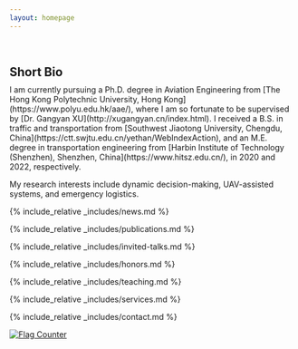 ```yaml
---
layout: homepage
---
```


<h1 id="about-me"></h1>

<h2 style="margin: 60px 0px 10px;">Short Bio</h2>
I am currently pursuing a Ph.D. degree in Aviation Engineering from [The Hong Kong Polytechnic University, Hong Kong](https://www.polyu.edu.hk/aae/), where I am so fortunate to be supervised by [Dr. Gangyan XU](http://xugangyan.cn/index.html). I received a B.S. in traffic and transportation from [Southwest Jiaotong University, Chengdu, China](https://ctt.swjtu.edu.cn/yethan/WebIndexAction), and an M.E. degree in transportation engineering from [Harbin Institute of Technology (Shenzhen), Shenzhen, China](https://www.hitsz.edu.cn/), in 2020 and 2022, respectively.

My research interests include dynamic decision-making, UAV-assisted systems, and emergency logistics.

{% include_relative _includes/news.md %}

{% include_relative _includes/publications.md %}

{% include_relative _includes/invited-talks.md %}

{% include_relative _includes/honors.md %}

{% include_relative _includes/teaching.md %}

{% include_relative _includes/services.md %}

{% include_relative _includes/contact.md %}


<a href="https://info.flagcounter.com/XecC"><img src="https://s11.flagcounter.com/count/XecC/bg_FFFFFF/txt_000000/border_CCCCCC/columns_5/maxflags_10/viewers_0/labels_0/pageviews_1/flags_0/percent_0/" alt="Flag Counter" border="0"></a>
